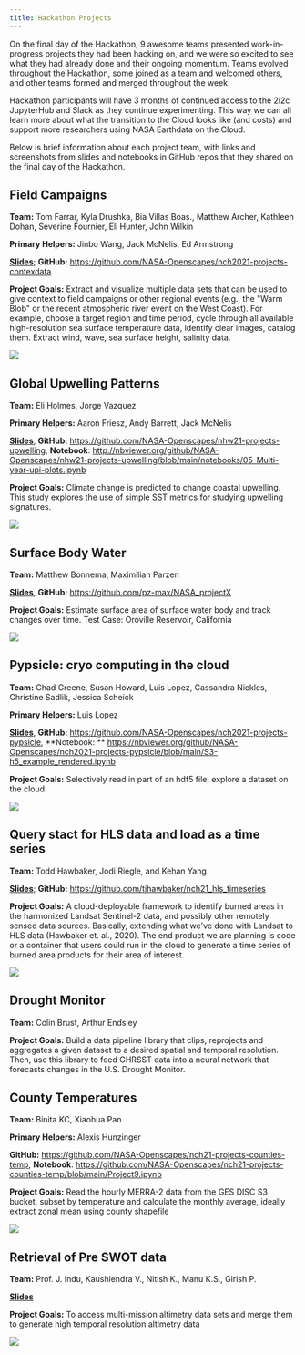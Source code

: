 ```yaml
---
title: Hackathon Projects
---
```


On the final day of the Hackathon, 9 awesome teams presented work-in-progress projects they had been hacking on, and we were so excited to see what they had already done and their ongoing momentum. Teams evolved throughout the Hackathon, some joined as a team and welcomed others, and other teams formed and merged throughout the week.

Hackathon participants will have 3 months of continued access to the 2i2c JupyterHub and Slack as they continue experimenting. This way we can all learn more about what the transition to the Cloud looks like (and costs) and support more researchers using NASA Earthdata on the Cloud. 

Below is brief information about each project team, with links and screenshots from slides and notebooks in GitHub repos that they shared on the final day of the Hackathon.

## Field Campaigns

<!---Proj 1+7--->

**Team:** Tom Farrar, Kyla Drushka, Bia Villas Boas., Matthew Archer, Kathleen Dohan, Severine Fournier, Eli Hunter, John Wilkin

**Primary Helpers:** Jinbo Wang, Jack McNelis, Ed Armstrong

[**Slides**](https://docs.google.com/presentation/d/1l2RxFG1tO-0piDvKUkdUQC0wHwp7lFhPSSbLCpESSW4/edit#slide=id.p); **GitHub:** <https://github.com/NASA-Openscapes/nch2021-projects-contexdata>

**Project Goals:** 
Extract and visualize multiple data sets that can be used to give context to field campaigns or other regional events (e.g., the "Warm Blob" or the recent atmospheric river event on the West Coast).  For example, choose a target region and time period, cycle through all available high-resolution sea surface temperature data, identify clear images, catalog them.  Extract wind, wave, sea surface height, salinity data. 

![](images/field-campaigns.png)

## Global Upwelling Patterns

<!---Proj 2--->

**Team:** Eli Holmes, Jorge Vazquez

**Primary Helpers:** Aaron Friesz, Andy Barrett, Jack McNelis

[**Slides**](https://docs.google.com/presentation/d/1YjBrNRHCPWUKjoT5FC3FgqhzcVuJsqtmrFdRW29FkGs/edit#slide=id.p), **GitHub:** <https://github.com/NASA-Openscapes/nhw21-projects-upwelling>, **Notebook**: <http://nbviewer.org/github/NASA-Openscapes/nhw21-projects-upwelling/blob/main/notebooks/05-Multi-year-upi-plots.ipynb>

**Project Goals:** 
Climate change is predicted to change coastal upwelling. This study explores the use of simple SST metrics for studying upwelling signatures.

![](images/global-upwelling.png)

## Surface Body Water

<!---Proj 3+8--->

**Team:** Matthew Bonnema, Maximilian Parzen

[**Slides**](https://docs.google.com/presentation/d/1o_o8FLjzX86XWc-idKujpxDwHVtoF5sHfFxCCw3bgwA/edit#slide=id.p), **GitHub:** <https://github.com/pz-max/NASA_projectX>

**Project Goals:** 
Estimate surface area of surface water body and track changes over time. Test Case: Oroville Reservoir, California

![](images/surface-body-water.png)

## Pypsicle: cryo computing in the cloud

<!---Proj 4--->

**Team:** Chad Greene, Susan Howard, Luis Lopez, Cassandra Nickles, Christine Sadlik, Jessica Scheick

**Primary Helpers:** Luis Lopez

[**Slides**](https://docs.google.com/presentation/d/1umWIIJ49U1Lukk78EJI6q-tii3s91qJpSmHWPEkqCxg/edit?usp=sharing), **GitHub:** <https://github.com/NASA-Openscapes/nch2021-projects-pypsicle>, **Notebook: **  <https://nbviewer.org/github/NASA-Openscapes/nch2021-projects-pypsicle/blob/main/S3-h5_example_rendered.ipynb>

**Project Goals:** 
Selectively read in part of an hdf5 file, explore a dataset on the cloud


![](images/pypsicle.png)


## Query stact for HLS data and load as a time series 

<!---Proj 5--->

**Team:** Todd Hawbaker, Jodi Riegle, and Kehan Yang

[**Slides**](https://github.com/tjhawbaker/nch21_hls_timeseries/blob/main/2021%20Cloud%20Hackathon%20-%20Final%20Project%20Presentation%20-%20hls_timeseries.pptx); **GitHub:** <https://github.com/tjhawbaker/nch21_hls_timeseries>

**Project Goals:** 
A cloud-deployable framework to identify burned areas in the harmonized Landsat Sentinel-2 data, and possibly other remotely sensed data sources. Basically, extending what we've done with Landsat to HLS data (Hawbaker et. al., 2020). The end product we are planning is code or a container that users could run in the cloud to generate a time series of burned area products for their area of interest.

![](images/hls-timeseries.png)

## Drought Monitor

<!---Proj 6--->

**Team:** Colin Brust, Arthur Endsley

**Project Goals:** 
Build a data pipeline library that clips, reprojects and aggregates a given dataset to a desired spatial and temporal resolution. Then, use this library to feed GHRSST data into a neural network that forecasts changes in the U.S. Drought Monitor.


## County Temperatures

<!--- Proj 9 --->

**Team:** Binita KC, Xiaohua Pan

**Primary Helpers:** Alexis Hunzinger

**GitHub:** <https://github.com/NASA-Openscapes/nch21-projects-counties-temp>, **Notebook**: <https://github.com/NASA-Openscapes/nch21-projects-counties-temp/blob/main/Project9.ipynb> 

**Project Goals:** 
Read the hourly MERRA-2 data from the GES DISC S3 bucket, subset by temperature and calculate the monthly average, ideally extract zonal mean using county shapefile

![](images/county-temps.png)

## Retrieval of Pre SWOT data

<!--- Proj 10 --->

**Team:** Prof. J. Indu, Kaushlendra V., Nitish K., Manu K.S., Girish P. 

[**Slides**](https://docs.google.com/presentation/d/1Z9cmmMZ8Ow0a3PpdyRIyicppwxh5kpN-/edit?usp=sharing&ouid=117588048875901229534&rtpof=true&sd=true)

**Project Goals:** 
To access multi-mission altimetry data sets and merge them to generate high temporal resolution altimetry data

![](images/pre-swot-data.png)
